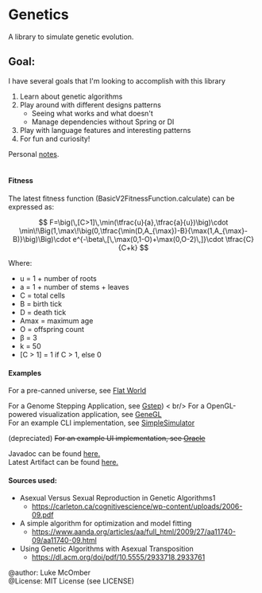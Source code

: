 # Genetics

A library to simulate genetic evolution.

## Goal:
I have several goals that I'm looking to accomplish with this library
1. Learn about genetic algorithms
2. Play around with different designs patterns
	- Seeing what works and what doesn't
	- Manage dependencies without Spring or DI
3. Play with language features and interesting patterns
4. For fun and curiosity!

Personal [notes](https://www.lukemcomber.net/categories/genesis/). <br /><br />

#### Fitness 

The latest fitness function (BasicV2FitnessFunction.calculate) can be expressed as:

$$
F=\big(\,[C>1]\,\min(\tfrac{u}{a},\tfrac{a}{u})\big)\cdot \min\!\Big(1,\max\!\big(0,\tfrac{\min(D,A_{\max})-B}{\max(1,A_{\max}-B)}\big)\Big)\cdot e^{-\beta\,[\,\max(0,1-O)+\max(0,O-2)\,]}\cdot \tfrac{C}{C+k}
$$

Where:
- u = 1 + number of roots
- a = 1 + number of stems + leaves
- C = total cells
- B = birth tick
- D = death tick
- Amax = maximum age
- O = offspring count
- β = 3
- k = 50
- [C > 1] = 1 if C > 1, else 0


#### Examples
For a pre-canned universe, see [Flat World](https://github.com/ADifferentLuke/Genetics/blob/main/src/main/java/net/lukemcomber/genetics/universes/FlatFloraUniverse.java)

For a Genome Stepping Application, see [Gstep](https://github.com/ADifferentLuke/Gstep)) < br/>
For a OpenGL-powered visualization application, see [GeneGL](https://github.com/ADifferentLuke/genegl)  
For an example CLI implementation, see [SimpleSimulator](https://github.com/ADifferentLuke/Genetics/blob/main/src/main/java/net/lukemcomber/genetics/utilities/SimpleSimulator.java) <br />

(depreciated) ~~For an example UI implementation, see [Oracle](https://github.com/ADifferentLuke/Oracle)~~</br>

Javadoc can be found [here.](https://www.javadoc.io/doc/net.lukemcomber/genetics/latest/index.html)</br>
Latest Artifact can be found [here.](https://central.sonatype.com/artifact/net.lukemcomber/genetics)

#### Sources used:
* Asexual Versus Sexual Reproduction in Genetic Algorithms1
  * https://carleton.ca/cognitivescience/wp-content/uploads/2006-09.pdf
* A simple algorithm for optimization and model fitting
  * https://www.aanda.org/articles/aa/full_html/2009/27/aa11740-09/aa11740-09.html
* Using Genetic Algorithms with Asexual Transposition
  * https://dl.acm.org/doi/pdf/10.5555/2933718.2933761

@author: Luke McOmber  
@License: MIT License (see LICENSE)


